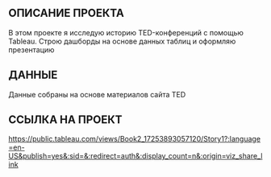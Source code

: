 ## ОПИСАНИЕ ПРОЕКТА

В этом проекте я исследую историю TED-конференций с помощью Tableau. Строю дашборды на основе данных таблиц и оформляю презентацию

## ДАННЫЕ

Данные собраны на основе материалов сайта TED

## ССЫЛКА НА ПРОЕКТ

https://public.tableau.com/views/Book2_17253893057120/Story1?:language=en-US&publish=yes&:sid=&:redirect=auth&:display_count=n&:origin=viz_share_link